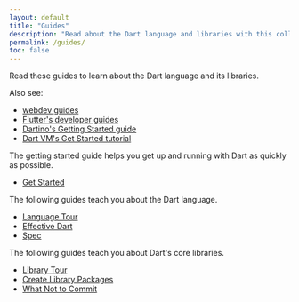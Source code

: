 ```yaml
---
layout: default
title: "Guides"
description: "Read about the Dart language and libraries with this collection of guides."
permalink: /guides/
toc: false
---
```


Read these guides to learn about the Dart language and its libraries.

Also see:

* [webdev guides]({{site.webdev}}/guides/)
* [Flutter's developer guides]({{site.flutter}})
* [Dartino's Getting Started guide]({{site.dartino}}/getting-started/)
* [Dart VM's Get Started tutorial](/tutorials/dart-vm/get-started)

The getting started guide helps you get up and running with Dart as quickly as possible.

* [Get Started](/guides/get-started)

The following guides teach you about the Dart language.

* [Language Tour](/guides/language/language-tour)
* [Effective Dart](/guides/language/effective-dart/)
* [Spec](/guides/language/spec)

The following guides teach you about Dart's core libraries.

* [Library Tour](/guides/libraries/library-tour)
* [Create Library Packages](/guides/libraries/create-library-packages)
* [What Not to Commit](/guides/libraries/private-files)
